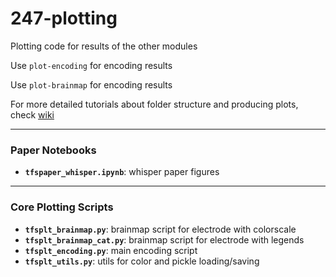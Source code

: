 # 247-plotting

Plotting code for results of the other modules

Use `plot-encoding` for encoding results

Use `plot-brainmap` for encoding results

For more detailed tutorials about folder structure and producing plots, check [wiki](https://github.com/hassonlab/247-plotting/wiki)


___
### Paper Notebooks
- __`tfspaper_whisper.ipynb`__: whisper paper figures

___
### Core Plotting Scripts
- __`tfsplt_brainmap.py`__: brainmap script for electrode with colorscale
- __`tfsplt_brainmap_cat.py`__: brainmap script for electrode with legends
- __`tfsplt_encoding.py`__: main encoding script
- __`tfsplt_utils.py`__: utils for color and pickle loading/saving

